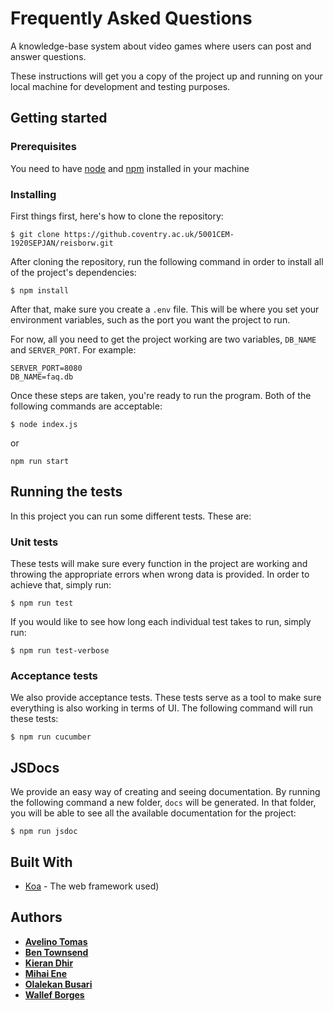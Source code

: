 # Frequently Asked Questions

A knowledge-base system about video games where users can post and answer questions.

These instructions will get you a copy of the project up and running on your local machine for development and testing purposes.

## Getting started
### Prerequisites

You need to have [node](https://nodejs.org/en/) and [npm](https://www.npmjs.com/get-npm) installed in your machine

### Installing

First things first, here's how to clone the repository:

```
$ git clone https://github.coventry.ac.uk/5001CEM-1920SEPJAN/reisborw.git
```

After cloning the repository, run the following command in order to install all of the project's dependencies:

```
$ npm install
```

After that, make sure you create a `.env` file. This will be where you set your environment variables, such as the port you want the project to run.

For now, all you need to get the project working are two variables, `DB_NAME` and `SERVER_PORT`. For example:

```
SERVER_PORT=8080
DB_NAME=faq.db
```

Once these steps are taken, you're ready to run the program. Both of the following commands are acceptable:

```
$ node index.js
```

or

```
npm run start
```

## Running the tests

In this project you can run some different tests. These are:

### Unit tests

These tests will make sure every function in the project are working and throwing the appropriate errors when wrong data is provided. In order to achieve that, simply run:

```
$ npm run test
```

If you would like to see how long each individual test takes to run, simply run:

```
$ npm run test-verbose
```

### Acceptance tests

We also provide acceptance tests. These tests serve as a tool to make sure everything is also working in terms of UI. The following command will run these tests:

```
$ npm run cucumber
```

## JSDocs

We provide an easy way of creating and seeing documentation. By running the following command a new folder, `docs` will be generated. In that folder, you will be able to see all the available documentation for the project:

```
$ npm run jsdoc
```

## Built With

* [Koa](https://koajs.com/) - The web framework used) 

## Authors

* [**Avelino Tomas**](https://github.coventry.ac.uk/tomasa)
* [**Ben Townsend**](https://github.coventry.ac.uk/townse41)
* [**Kieran Dhir**](https://github.coventry.ac.uk/dhirk)
* [**Mihai Ene**](https://github.coventry.ac.uk/enem2)
* [**Olalekan Busari**](https://github.coventry.ac.uk/busario2)
* [**Wallef Borges**](https://github.coventry.ac.uk/reisborw)